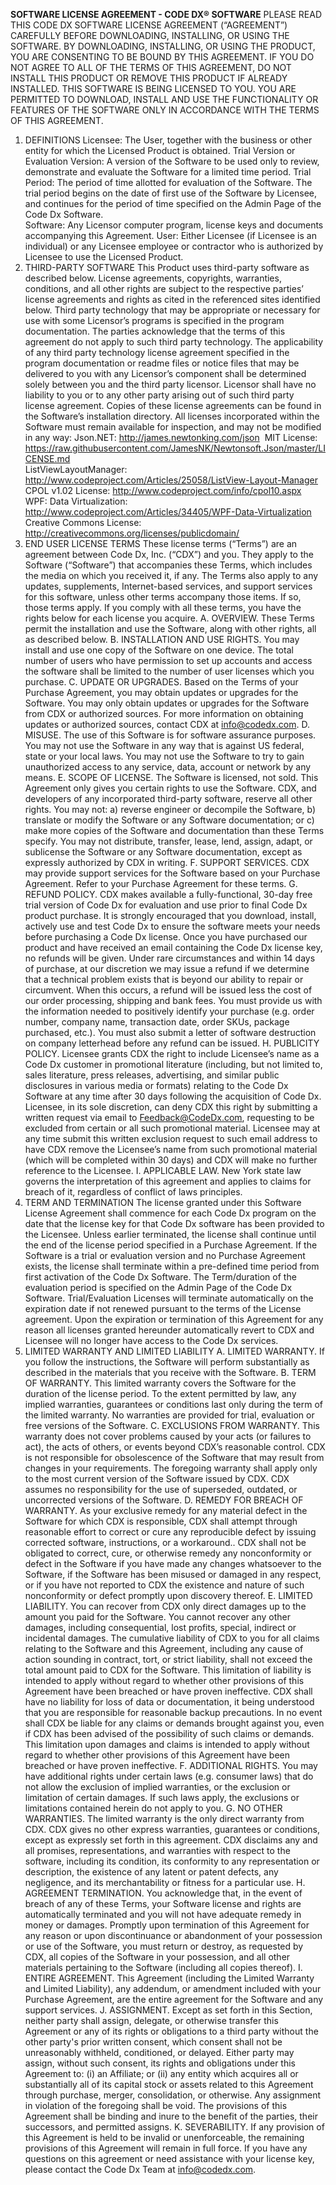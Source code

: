 __SOFTWARE LICENSE AGREEMENT - CODE DX® SOFTWARE__
PLEASE READ THIS CODE DX SOFTWARE LICENSE AGREEMENT (“AGREEMENT”) CAREFULLY BEFORE DOWNLOADING, INSTALLING, OR USING THE SOFTWARE. BY DOWNLOADING, INSTALLING, OR USING THE PRODUCT, YOU ARE CONSENTING TO BE BOUND BY THIS AGREEMENT. IF YOU DO NOT AGREE TO ALL OF THE TERMS OF THIS AGREEMENT, DO NOT INSTALL THIS PRODUCT OR REMOVE THIS PRODUCT IF ALREADY INSTALLED. 
THIS SOFTWARE IS BEING LICENSED TO YOU. YOU ARE PERMITTED TO DOWNLOAD, INSTALL AND USE THE FUNCTIONALITY OR FEATURES OF THE SOFTWARE ONLY IN ACCORDANCE WITH THE TERMS OF THIS AGREEMENT.
1.	DEFINITIONS
Licensee: The User, together with the business or other entity for which the Licensed Product is obtained.
Trial Version or Evaluation Version: A version of the Software to be used only to review, demonstrate and evaluate the Software for a limited time period. 
Trial Period: The period of time allotted for evaluation of the Software. The trial period begins on the date of first use of the Software by Licensee, and continues for the period of time specified on the Admin Page of the Code Dx Software.  
Software: Any Licensor computer program, license keys and documents accompanying this Agreement.
User: Either Licensee (if Licensee is an individual) or any Licensee employee or contractor who is authorized by Licensee to use the Licensed Product.
2.	THIRD-PARTY SOFTWARE
This Product uses third-party software as described below. License agreements, copyrights, warranties, conditions, and all other rights are subject to the respective parties’ license agreements and rights as cited in the referenced sites identified below. Third party technology that may be appropriate or necessary for use with some Licensor’s programs is specified in the program documentation.   The parties acknowledge that the terms of this agreement do not apply to such third party technology.  The applicability of any third party technology license agreement specified in the program documentation or readme files or notice files that may be delivered to you with any Licensor’s component shall be determined solely between you and the third party licensor.  Licensor shall have no liability to you or to any other party arising out of such third party license agreement.   Copies of these license agreements can be found in the Software’s installation directory. All licenses incorporated within the Software must remain available for inspection, and may not be modified in any way:
Json.NET: http://james.newtonking.com/json  MIT License: https://raw.githubusercontent.com/JamesNK/Newtonsoft.Json/master/LICENSE.md  
ListViewLayoutManager: http://www.codeproject.com/Articles/25058/ListView-Layout-Manager  CPOL v1.02 License: http://www.codeproject.com/info/cpol10.aspx 
WPF: Data Virtualization: http://www.codeproject.com/Articles/34405/WPF-Data-Virtualization  Creative Commons License: http://creativecommons.org/licenses/publicdomain/ 
3.	END USER LICENSE TERMS
These license terms (“Terms”) are an agreement between Code Dx, Inc. (“CDX”) and you. They apply to the Software (“Software”) that accompanies these Terms, which includes the media on which you received it, if any. The Terms also apply to any updates, supplements, Internet-based services, and support services for this software, unless other terms accompany those items. If so, those terms apply. If you comply with all these terms, you have the rights below for each license you acquire. 
A. OVERVIEW. These Terms permit the installation and use the Software, along with other rights, all as described below.
B. INSTALLATION AND USE RIGHTS. You may install and use one copy of the Software on one device.  The total number of users who have permission to set up accounts and access the software shall be limited to the number of user licenses which you purchase.
C. UPDATE OR UPGRADES. Based on the Terms of your Purchase Agreement, you may obtain updates or upgrades for the Software. You may only obtain updates or upgrades for the Software from CDX or authorized sources. For more information on obtaining updates or authorized sources, contact CDX at info@codedx.com.
D. MISUSE. The use of this Software is for software assurance purposes. You may not use the Software in any way that is against US federal, state or your local laws. You may not use the Software to try to gain unauthorized access to any service, data, account or network by any means.
E. SCOPE OF LICENSE. The Software is licensed, not sold. This Agreement only gives you certain rights to use the Software. CDX, and developers of any incorporated third-party software, reserve all other rights. You may not: a) reverse engineer or decompile the Software, b) translate or modify the Software or any Software documentation; or c) make more copies of the Software and documentation than these Terms specify. You may not distribute, transfer, lease, lend, assign, adapt, or sublicense the Software or any Software documentation, except as expressly authorized by CDX in writing.
F. SUPPORT SERVICES. CDX may provide support services for the Software based on your Purchase Agreement. Refer to your Purchase Agreement for these terms.
G. REFUND POLICY. CDX makes available a fully-functional, 30-day free trial version of Code Dx for evaluation and use prior to final Code Dx product purchase. It is strongly encouraged that you download, install, actively use and test Code Dx to ensure the software meets your needs before purchasing a Code Dx license. Once you have purchased our product and have received an email containing the Code Dx license key, no refunds will be given. Under rare circumstances and within 14 days of purchase, at our discretion we may issue a refund if we determine that a technical problem exists that is beyond our ability to repair or circumvent. When this occurs, a refund will be issued less the cost of our order processing, shipping and bank fees. You must provide us with the information needed to positively identify your purchase (e.g. order number, company name, transaction date, order SKUs, package purchased, etc.). You must also submit a letter of software destruction on company letterhead before any refund can be issued. 
H. PUBLICITY POLICY. Licensee grants CDX the right to include Licensee’s name as a Code Dx customer in promotional literature (including, but not limited to, sales literature, press releases, advertising, and similar public disclosures in various media or formats) relating to the Code Dx Software at any time after 30 days following the acquisition of Code Dx.  Licensee, in its sole discretion, can deny CDX this right by submitting a written request via email to Feedback@CodeDx.com, requesting to be excluded from certain or all such promotional material. Licensee may at any time submit this written exclusion request to such email address to have CDX remove the Licensee’s name from such promotional material (which will be completed within 30 days) and CDX will make no further reference to the Licensee.
I. APPLICABLE LAW. New York state law governs the interpretation of this agreement and applies to claims for breach of it, regardless of conflict of laws principles. 
4.	TERM AND TERMINATION
The license granted under this Software License Agreement shall commence for each Code Dx program on the date that the license key for that Code Dx software has been provided to the Licensee. 
Unless earlier terminated, the license shall continue until the end of the license period specified in a Purchase Agreement. If the Software is a trial or evaluation version and no Purchase Agreement exists, the license shall terminate within a pre-defined time period from first activation of the Code Dx Software. The Term/duration of the evaluation period is specified on the Admin Page of the Code Dx Software. Trial/Evaluation Licenses will terminate automatically on the expiration date if not renewed pursuant to the terms of the License agreement. 
Upon the expiration or termination of this Agreement for any reason all licenses granted hereunder automatically revert to CDX and Licensee will no longer have access to the Code Dx services.
5.	LIMITED WARRANTY AND LIMITED LIABILITY
A. LIMITED WARRANTY. If you follow the instructions, the Software will perform substantially as described in the materials that you receive with the Software. 
B. TERM OF WARRANTY. This limited warranty covers the Software for the duration of the license period. To the extent permitted by law, any implied warranties, guarantees or conditions last only during the term of the limited warranty. No warranties are provided for trial, evaluation or free versions of the Software.
C. EXCLUSIONS FROM WARRANTY. This warranty does not cover problems caused by your acts (or failures to act), the acts of others, or events beyond CDX’s reasonable control. CDX is not responsible for obsolescence of the Software that may result from changes in your requirements. The foregoing warranty shall apply only to the most current version of the Software issued by CDX. CDX assumes no responsibility for the use of superseded, outdated, or uncorrected versions of the Software.
D. REMEDY FOR BREACH OF WARRANTY. As your exclusive remedy for any material defect in the Software for which CDX is responsible, CDX shall attempt through reasonable effort to correct or cure any reproducible defect by issuing corrected software, instructions,  or a workaround.. CDX shall not be obligated to correct, cure, or otherwise remedy any nonconformity or defect in the Software if you have made any changes whatsoever to the Software, if the Software has been misused or damaged in any respect, or if you have not reported to CDX the existence and nature of such nonconformity or defect promptly upon discovery thereof.
E. LIMITED LIABILITY. You can recover from CDX only direct damages up to the amount you paid for the Software. You cannot recover any other damages, including consequential, lost profits, special, indirect or incidental damages. The cumulative liability of CDX to you for all claims relating to the Software and this Agreement, including any cause of action sounding in contract, tort, or strict liability, shall not exceed the total amount paid to CDX for the Software. This limitation of liability is intended to apply without regard to whether other provisions of this Agreement have been breached or have proven ineffective. CDX shall have no liability for loss of data or documentation, it being understood that you are responsible for reasonable backup precautions. In no event shall CDX be liable for any claims or demands brought against you, even if CDX has been advised of the possibility of such claims or demands. This limitation upon damages and claims is intended to apply without regard to whether other provisions of this Agreement have been breached or have proven ineffective.
F. ADDITIONAL RIGHTS. You may have additional rights under certain laws (e.g. consumer laws) that do not allow the exclusion of implied warranties, or the exclusion or limitation of certain damages. If such laws apply, the exclusions or limitations contained herein do not apply to you. 
G. NO OTHER WARRANTIES. The limited warranty is the only direct warranty from CDX. CDX gives no other express warranties, guarantees or conditions, except as expressly set forth in this agreement. CDX disclaims any and all promises, representations, and warranties with respect to the software, including its condition, its conformity to any representation or description, the existence of any latent or patent defects, any negligence, and its merchantability or fitness for a particular use.
H. AGREEMENT TERMINATION. You acknowledge that, in the event of breach of any of these Terms, your Software license and rights are automatically terminated and you will not have adequate remedy in money or damages. Promptly upon termination of this Agreement for any reason or upon discontinuance or abandonment of your possession or use of the Software, you must return or destroy, as requested by CDX, all copies of the Software in your possession, and all other materials pertaining to the Software (including all copies thereof).
I. ENTIRE AGREEMENT. This Agreement (including the Limited Warranty and Limited Liability), any addendum, or amendment included with your Purchase Agreement, are the entire agreement for the Software and any support services.
J. ASSIGNMENT. Except as set forth in this Section, neither party shall assign, delegate, or otherwise transfer this Agreement or any of its rights or obligations to a third party without the other party's prior written consent, which consent shall not be unreasonably withheld, conditioned, or delayed. Either party may assign, without such consent, its rights and obligations under this Agreement to: (i) an Affiliate; or (ii) any entity which acquires all or substantially all of its capital stock or assets related to this Agreement through purchase, merger, consolidation, or otherwise. Any assignment in violation of the foregoing shall be void. The provisions of this Agreement shall be binding and inure to the benefit of the parties, their successors, and permitted assigns.
K. SEVERABILITY. If any provision of this Agreement is held to be invalid or unenforceable, the remaining provisions of this Agreement will remain in full force.
If you have any questions on this agreement or need assistance with your license key, please contact the Code Dx Team at info@codedx.com.



